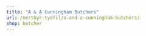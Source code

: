 ```yaml
---
title: "A & A Cunningham Butchers"
url: /merthyr-tydfil/a-and-a-cunningham-butchers/
shop: butcher
---
```

